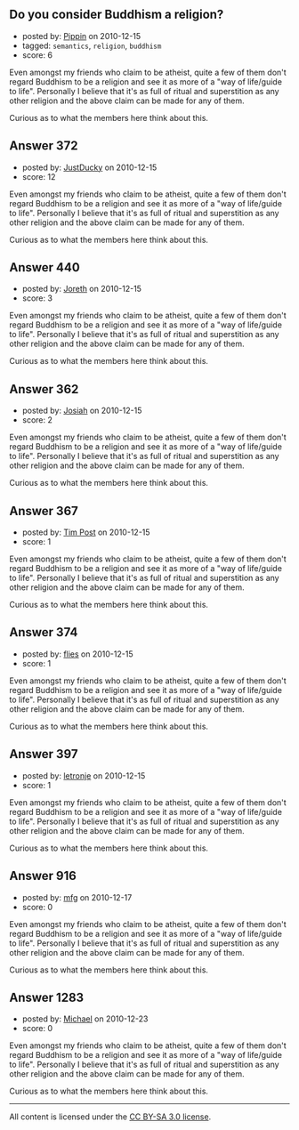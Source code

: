 ## Do you consider Buddhism a religion?

- posted by: [Pippin](https://stackexchange.com/users/-1/50-pippin) on 2010-12-15
- tagged: `semantics`, `religion`, `buddhism`
- score: 6

Even amongst my friends who claim to be atheist, quite a few of them don't regard Buddhism to be a religion and see it as more of a "way of life/guide to life".  Personally I believe that it's as full of ritual and superstition as any other religion and the above claim can be made for any of them.

Curious as to what the members here think about this.


## Answer 372

- posted by: [JustDucky](https://stackexchange.com/users/-1/201-justducky) on 2010-12-15
- score: 12

Even amongst my friends who claim to be atheist, quite a few of them don't regard Buddhism to be a religion and see it as more of a "way of life/guide to life".  Personally I believe that it's as full of ritual and superstition as any other religion and the above claim can be made for any of them.

Curious as to what the members here think about this.


## Answer 440

- posted by: [Joreth](https://stackexchange.com/users/-1/114-joreth) on 2010-12-15
- score: 3

Even amongst my friends who claim to be atheist, quite a few of them don't regard Buddhism to be a religion and see it as more of a "way of life/guide to life".  Personally I believe that it's as full of ritual and superstition as any other religion and the above claim can be made for any of them.

Curious as to what the members here think about this.


## Answer 362

- posted by: [Josiah](https://stackexchange.com/users/-1/88-josiah) on 2010-12-15
- score: 2

Even amongst my friends who claim to be atheist, quite a few of them don't regard Buddhism to be a religion and see it as more of a "way of life/guide to life".  Personally I believe that it's as full of ritual and superstition as any other religion and the above claim can be made for any of them.

Curious as to what the members here think about this.


## Answer 367

- posted by: [Tim Post](https://stackexchange.com/users/-1/208-tim-post) on 2010-12-15
- score: 1

Even amongst my friends who claim to be atheist, quite a few of them don't regard Buddhism to be a religion and see it as more of a "way of life/guide to life".  Personally I believe that it's as full of ritual and superstition as any other religion and the above claim can be made for any of them.

Curious as to what the members here think about this.


## Answer 374

- posted by: [flies](https://stackexchange.com/users/-1/183-flies) on 2010-12-15
- score: 1

Even amongst my friends who claim to be atheist, quite a few of them don't regard Buddhism to be a religion and see it as more of a "way of life/guide to life".  Personally I believe that it's as full of ritual and superstition as any other religion and the above claim can be made for any of them.

Curious as to what the members here think about this.


## Answer 397

- posted by: [letronje](https://stackexchange.com/users/-1/213-letronje) on 2010-12-15
- score: 1

Even amongst my friends who claim to be atheist, quite a few of them don't regard Buddhism to be a religion and see it as more of a "way of life/guide to life".  Personally I believe that it's as full of ritual and superstition as any other religion and the above claim can be made for any of them.

Curious as to what the members here think about this.


## Answer 916

- posted by: [mfg](https://stackexchange.com/users/-1/135-mfg) on 2010-12-17
- score: 0

Even amongst my friends who claim to be atheist, quite a few of them don't regard Buddhism to be a religion and see it as more of a "way of life/guide to life".  Personally I believe that it's as full of ritual and superstition as any other religion and the above claim can be made for any of them.

Curious as to what the members here think about this.


## Answer 1283

- posted by: [Michael](https://stackexchange.com/users/-1/377-michael) on 2010-12-23
- score: 0

Even amongst my friends who claim to be atheist, quite a few of them don't regard Buddhism to be a religion and see it as more of a "way of life/guide to life".  Personally I believe that it's as full of ritual and superstition as any other religion and the above claim can be made for any of them.

Curious as to what the members here think about this.



---

All content is licensed under the [CC BY-SA 3.0 license](https://creativecommons.org/licenses/by-sa/3.0/).
